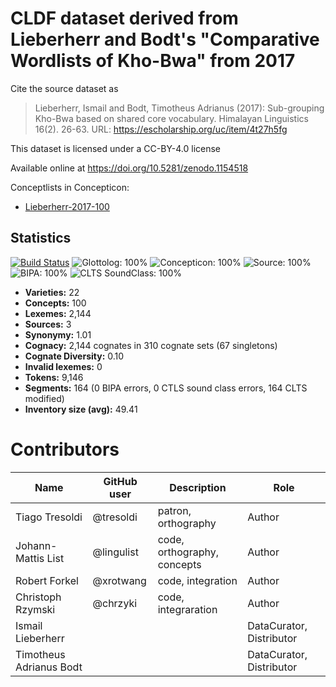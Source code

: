 # CLDF dataset derived from Lieberherr and Bodt's "Comparative Wordlists of Kho-Bwa" from 2017

Cite the source dataset as

> Lieberherr, Ismail and Bodt, Timotheus Adrianus (2017): Sub-grouping Kho-Bwa based on shared core vocabulary. Himalayan Linguistics 16(2). 26-63. URL: https://escholarship.org/uc/item/4t27h5fg

This dataset is licensed under a CC-BY-4.0 license

Available online at https://doi.org/10.5281/zenodo.1154518


Conceptlists in Concepticon:
- [Lieberherr-2017-100](https://concepticon.clld.org/contributions/Lieberherr-2017-100)
## Statistics


[![Build Status](https://travis-ci.org/lexibank/lieberherrkhobwa.svg?branch=master)](https://travis-ci.org/lexibank/lieberherrkhobwa)
![Glottolog: 100%](https://img.shields.io/badge/Glottolog-100%25-brightgreen.svg "Glottolog: 100%")
![Concepticon: 100%](https://img.shields.io/badge/Concepticon-100%25-brightgreen.svg "Concepticon: 100%")
![Source: 100%](https://img.shields.io/badge/Source-100%25-brightgreen.svg "Source: 100%")
![BIPA: 100%](https://img.shields.io/badge/BIPA-100%25-brightgreen.svg "BIPA: 100%")
![CLTS SoundClass: 100%](https://img.shields.io/badge/CLTS%20SoundClass-100%25-brightgreen.svg "CLTS SoundClass: 100%")

- **Varieties:** 22
- **Concepts:** 100
- **Lexemes:** 2,144
- **Sources:** 3
- **Synonymy:** 1.01
- **Cognacy:** 2,144 cognates in 310 cognate sets (67 singletons)
- **Cognate Diversity:** 0.10
- **Invalid lexemes:** 0
- **Tokens:** 9,146
- **Segments:** 164 (0 BIPA errors, 0 CTLS sound class errors, 164 CLTS modified)
- **Inventory size (avg):** 49.41

# Contributors

Name | GitHub user | Description | Role
--- | --- | --- | --- |
Tiago Tresoldi | @tresoldi | patron, orthography | Author
Johann-Mattis List | @lingulist | code, orthography, concepts | Author
Robert Forkel | @xrotwang | code, integration | Author
Christoph Rzymski | @chrzyki | code, integraration | Author
Ismail Lieberherr | | | DataCurator, Distributor
Timotheus Adrianus Bodt | | | DataCurator, Distributor


